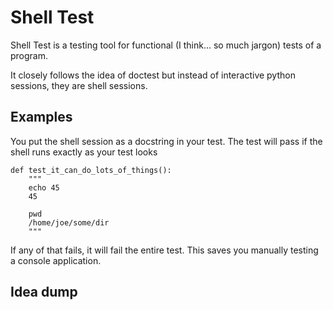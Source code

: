 # Shell Test

Shell Test is a testing tool for functional (I think... so much jargon) tests of a program.

It closely follows the idea of doctest but instead of interactive python sessions,
they are shell sessions.

## Examples

You put the shell session as a docstring in your test.
The test will pass if the shell runs exactly as your test looks

```
def test_it_can_do_lots_of_things():
    """
    echo 45
    45
    
    pwd
    /home/joe/some/dir
    """
```

If any of that fails, it will fail the entire test. This saves you manually testing a console application.


## Idea dump

    



